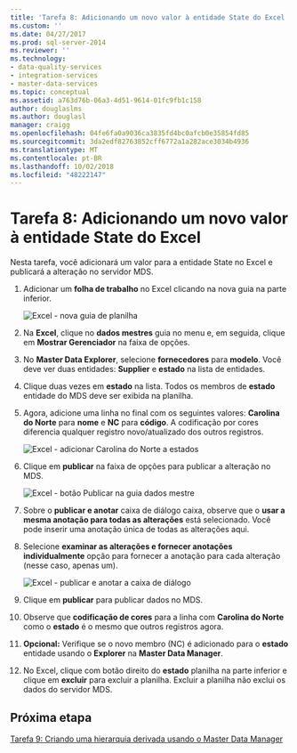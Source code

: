 ```yaml
---
title: 'Tarefa 8: Adicionando um novo valor à entidade State do Excel | Microsoft Docs'
ms.custom: ''
ms.date: 04/27/2017
ms.prod: sql-server-2014
ms.reviewer: ''
ms.technology:
- data-quality-services
- integration-services
- master-data-services
ms.topic: conceptual
ms.assetid: a763d76b-06a3-4d51-9614-01fc9fb1c158
author: douglaslms
ms.author: douglasl
manager: craigg
ms.openlocfilehash: 04fe6fa0a9036ca3835fd4bc0afcb0e35854fd85
ms.sourcegitcommit: 3da2edf82763852cff6772a1a282ace3034b4936
ms.translationtype: MT
ms.contentlocale: pt-BR
ms.lasthandoff: 10/02/2018
ms.locfileid: "48222147"
---
```

# <a name="task-8-adding-a-new-value-for-state-entity-in-excel"></a>Tarefa 8: Adicionando um novo valor à entidade State do Excel
  Nesta tarefa, você adicionará um valor para a entidade State no Excel e publicará a alteração no servidor MDS.  
  
1.  Adicionar um **folha de trabalho** no Excel clicando na nova guia na parte inferior.  
  
     ![Excel - nova guia de planilha](../../2014/tutorials/media/et-addinganewvalueforstateentityinexcel-01.jpg "Excel - nova guia de planilha")  
  
2.  Na **Excel**, clique no **dados mestres** guia no menu e, em seguida, clique em **Mostrar Gerenciador** na faixa de opções.  
  
3.  No **Master Data Explorer**, selecione **fornecedores** para **modelo**. Você deve ver duas entidades: **Supplier** e **estado** na lista de entidades.  
  
4.  Clique duas vezes em **estado** na lista. Todos os membros de **estado** entidade do MDS deve ser exibida na planilha.  
  
5.  Agora, adicione uma linha no final com os seguintes valores: **Carolina do Norte** para **nome** e **NC** para **código**. A codificação por cores diferencia qualquer registro novo/atualizado dos outros registros.  
  
     ![Excel - adicionar Carolina do Norte a estados](../../2014/tutorials/media/et-addinganewvalueforstateentityinexcel-02.jpg "Excel - adicionar Carolina do Norte a estados")  
  
6.  Clique em **publicar** na faixa de opções para publicar a alteração no MDS.  
  
     ![Excel - botão Publicar na guia dados mestre](../../2014/tutorials/media/et-addinganewvalueforstateentityinexcel-03.jpg "Excel - botão Publicar na guia dados mestre")  
  
7.  Sobre o **publicar e anotar** caixa de diálogo caixa, observe que o **usar a mesma anotação para todas as alterações** está selecionado. Você pode inserir uma anotação única de todas as alterações aqui.  
  
8.  Selecione **examinar as alterações e fornecer anotações individualmente** opção para fornecer a anotação para cada alteração (nesse caso, apenas um).  
  
     ![Excel - publicar e anotar a caixa de diálogo](../../2014/tutorials/media/et-addinganewvalueforstateentityinexcel-04.jpg "do Excel - publicar e anotar a caixa de diálogo")  
  
9. Clique em **publicar** para publicar dados no MDS.  
  
10. Observe que **codificação de cores** para a linha com **Carolina do Norte** como o **estado** é o mesmo que outros registros agora.  
  
11. **Opcional:** Verifique se o novo membro (NC) é adicionado para o **estado** entidade usando o **Explorer** na **Master Data Manager**.  
  
12. No Excel, clique com botão direito do **estado** planilha na parte inferior e clique em **excluir** para excluir a planilha. Excluir a planilha não exclui os dados do servidor MDS.  
  
## <a name="next-step"></a>Próxima etapa  
 [Tarefa 9: Criando uma hierarquia derivada usando o Master Data Manager](../../2014/tutorials/task-9-creating-a-derived-hierarchy-using-master-data-manager.md)  
  
  
